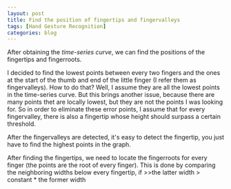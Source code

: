 ```yaml
---
layout: post
title: Find the position of fingertips and fingervalleys
tags: [Hand Gesture Recognition]
categories: blog
---
```


After obtaining the *time-series curve*, we can find the positions of the fingertips and fingerroots.

I decided to find the lowest points between every two fingers and the ones at the start of the thumb and end of the little finger (I refer them as fingervalleys). How to do that? Well, I assume they are all the lowest points in the time-series curve. But this brings another issue, because there are many points thet are locally lowest, but they are not the points I was looking for. So in order to eliminate these error points, I assume that for every fingervalley, there is also a fingertip whose height should surpass a certain threshold.

After the fingervalleys are detected, it's easy to detect the fingertip, you just have to find the highest points in the graph.

After finding the fingertips, we need to locate the fingerroots for every finger (the points are the root of every finger). This is done by comparing the neighboring widths below every fingertip, if >>the latter width > constant * the former width